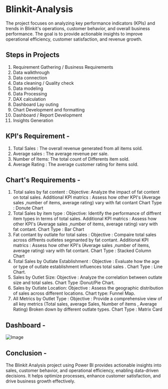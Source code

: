 # Blinkit-Analysis
The project focuses on analyzing key performance indicators (KPIs) and trends in Blinkit's operations, customer behavior, and overall business performance. The goal is to provide actionable insights to improve operational efficiency, customer satisfaction, and revenue growth.

## Steps in Projects 
1. Requirement Gathering / Business Requirements
2. Data walkthrough
3. Data connection
4. Data cleaning / Quality check
5. Data modeling
6. Data Processing
7. DAX calculation
8. Dashboard Lay outing
9. Chart Development and formatting
10. Dashboard / Report Development
11. Insights Generation

## KPI's Requirement -
1. Total Sales : The overall revenue generated from all items sold.
2. Average sales : The average revenue per sale.
3. Number of Items: The total count of Differents item sold.
4. Average Rating : The average customer rating for items sold.

## Chart's Requirements -
1. Total sales by fat content :
   Objective: Analyze the impact of fat content on total sales.
   Additional KPI matrics : Assess how other KPI's (Average sales ,number of items, average rating) vary with fat contant
   Chart Type : Donute Chart
2. Total Sales by item type :
   Objective: Identify the performance of diffrent item types in terms of total sales.
    Additional KPI matrics : Assess how other KPI's (Average sales ,number of items, average rating) vary with fat contant.
   Chart Type : Bar Chart
3. Fat contant by outlate for total sales :
   Objective : Compaire total sales across diffrents outletes segmanted by fat contant.
   Additional KPI matrics : Assess how other KPI's (Average sales ,number of items, average rating) vary with fat contant.
   Chart Type : Stacked Column Chart
4. Total Sales by Outlate Establishment :
    Objective : Evaluate how the age or type of outlate establishment influences total sales .
    Chart Type : Line Chart.
5. Sales by Outlet Size:
    Objective : Analyze the correlation between outlate size and total sales.
    Chart Type :Donut/Pie Chart.
6. Sales by Outlate Location:
    Objective : Assess the geographic distribution of sales across different locations.
    Chart type: Funnel Map.
7. All Metrics by Outlet Type :
     Objective : Provide a comprehensive view of all key metrics (Total sales, average Sales, Number of items , Average Rating)
     Broken down by different outlate types.
     Chart Type : Matrix Card

## Dashboard -
![Image](https://github.com/user-attachments/assets/ca227edb-0f36-456a-bcf2-3cc59f9ce0db)

## Conclusion -

The Blinkit Analysis project using Power BI provides actionable insights into sales, customer behavior, and operational efficiency, enabling data-driven decisions. It helps optimize processes, enhance customer satisfaction, and drive business growth effectively.


   
   
    
   
   


   
